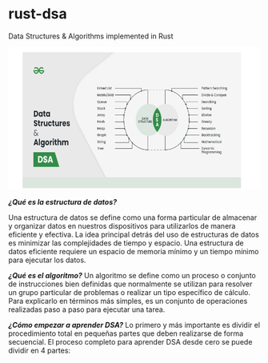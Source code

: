 # rust-dsa

Data Structures &amp; Algorithms implemented in Rust

<p align="center">
  <a href="https://www.geeksforgeeks.org/learn-data-structures-and-algorithms-dsa-tutorial/?ref=ds_lp" target="blank"><img src="https://github.com/mnsh4/rust-dsa/blob/main/docs/DSA-GeeksforGeeks.png" width="" alt="DSA" /></a>
</p>

***¿Qué es la estructura de datos?***

Una estructura de datos se define como una forma particular de almacenar y organizar datos en nuestros dispositivos para utilizarlos de manera eficiente y efectiva. La idea principal detrás del uso de estructuras de datos es minimizar las complejidades de tiempo y espacio. Una estructura de datos eficiente requiere un espacio de memoria mínimo y un tiempo mínimo para ejecutar los datos.

***¿Qué es el algoritmo?***
Un algoritmo se define como un proceso o conjunto de instrucciones bien definidas que normalmente se utilizan para resolver un grupo particular de problemas o realizar un tipo específico de cálculo. Para explicarlo en términos más simples, es un conjunto de operaciones realizadas paso a paso para ejecutar una tarea.

***¿Cómo empezar a aprender DSA?***
Lo primero y más importante es dividir el procedimiento total en pequeñas partes que deben realizarse de forma secuencial. El proceso completo para aprender DSA desde cero se puede dividir en 4 partes:

